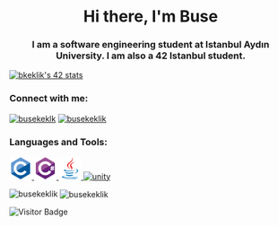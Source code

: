 


<h1 align="center">Hi there, I'm Buse</h1>
<h3 align="center">I am a software engineering student at Istanbul Aydın University. I am also a 42 Istanbul student.</h3>

[![bkeklik's 42 stats](https://badge42.vercel.app/api/v2/cl5n4c7tx013608ld0th7afn2/stats?cursusId=21&coalitionId=227)](https://github.com/JaeSeoKim/badge42)

<h3 align="left">Connect with me:</h3>
<p align="left">
<a href="https://twitter.com/busekeklk" target="blank"><img align="center" src="https://raw.githubusercontent.com/rahuldkjain/github-profile-readme-generator/master/src/images/icons/Social/twitter.svg" alt="busekeklk" height="30" width="40" /></a>
<a href="https://linkedin.com/in/buse-keklik" target="blank"><img align="center" src="https://raw.githubusercontent.com/rahuldkjain/github-profile-readme-generator/master/src/images/icons/Social/linked-in-alt.svg" alt="busekeklik" height="30" width="40" /></a>
</p>

<h3 align="left">Languages and Tools:</h3>
<p align="left"> <a href="https://www.cprogramming.com/" target="_blank" rel="noreferrer"> <img src="https://raw.githubusercontent.com/devicons/devicon/master/icons/c/c-original.svg" alt="c" width="40" height="40"/> </a> <a href="https://www.w3schools.com/cs/" target="_blank" rel="noreferrer"> <img src="https://raw.githubusercontent.com/devicons/devicon/master/icons/csharp/csharp-original.svg" alt="csharp" width="40" height="40"/> </a> <a href="https://www.java.com" target="_blank" rel="noreferrer"> <img src="https://raw.githubusercontent.com/devicons/devicon/master/icons/java/java-original.svg" alt="java" width="40" height="40"/> </a> <a href="https://unity.com/" target="_blank" rel="noreferrer"> <img src="https://www.vectorlogo.zone/logos/unity3d/unity3d-icon.svg" alt="unity" width="40" height="40"/> </a> </p>

<p><img align="left" src="https://github-readme-stats.vercel.app/api/top-langs?username=busekeklik&show_icons=true&locale=en&layout=compact" alt="busekeklik" /></p>

<p>&nbsp;<img align="center" src="https://github-readme-stats.vercel.app/api?username=busekeklik&show_icons=true&locale=en" alt="busekeklik" /></p>

![Visitor Badge](https://visitor-badge.laobi.icu/badge?page_id=busekeklik.busekeklik)
